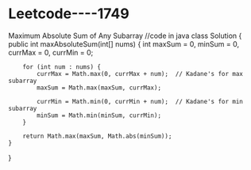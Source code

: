 # Leetcode----1749
Maximum Absolute Sum of Any Subarray
//code in java
class Solution {
    public int maxAbsoluteSum(int[] nums) {
        int maxSum = 0, minSum = 0, currMax = 0, currMin = 0;
        
        for (int num : nums) {
            currMax = Math.max(0, currMax + num);  // Kadane's for max subarray
            maxSum = Math.max(maxSum, currMax);

            currMin = Math.min(0, currMin + num);  // Kadane's for min subarray
            minSum = Math.min(minSum, currMin);
        }
        
        return Math.max(maxSum, Math.abs(minSum));
    }
}
